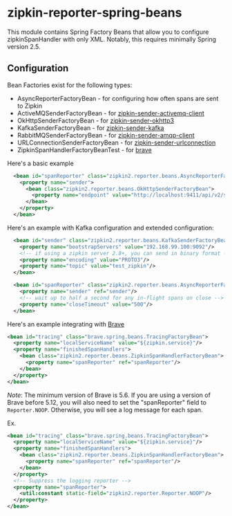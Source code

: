 # zipkin-reporter-spring-beans
This module contains Spring Factory Beans that allow you to configure
zipkinSpanHandler with only XML. Notably, this requires minimally Spring version 2.5.

## Configuration
Bean Factories exist for the following types:
* AsyncReporterFactoryBean - for configuring how often spans are sent to Zipkin
* ActiveMQSenderFactoryBean - for [zipkin-sender-activemq-client](../activemq-client)
* OkHttpSenderFactoryBean - for [zipkin-sender-okhttp3](../okhttp3)
* KafkaSenderFactoryBean - for [zipkin-sender-kafka](../kafka)
* RabbitMQSenderFactoryBean - for [zipkin-sender-amqp-client](../amqp-client)
* URLConnectionSenderFactoryBean - for [zipkin-sender-urlconnection](../urlconnection)
* ZipkinSpanHandlerFactoryBeanTest - for [brave](https://github.com/openzipkin/brave)

Here's a basic example
```xml
  <bean id="spanReporter" class="zipkin2.reporter.beans.AsyncReporterFactoryBean">
    <property name="sender">
      <bean class="zipkin2.reporter.beans.OkHttpSenderFactoryBean">
        <property name="endpoint" value="http://localhost:9411/api/v2/spans"/>
      </bean>
    </property>
  </bean>
```

Here's an example with Kafka configuration and extended configuration:
```xml
  <bean id="sender" class="zipkin2.reporter.beans.KafkaSenderFactoryBean">
    <property name="bootstrapServers" value="192.168.99.100:9092"/>
    <!-- if using a zipkin server 2.8+, you can send in binary format -->
    <property name="encoding" value="PROTO3"/>
    <property name="topic" value="test_zipkin"/>
  </bean>

  <bean id="spanReporter" class="zipkin2.reporter.beans.AsyncReporterFactoryBean">
    <property name="sender" ref="sender"/>
    <!-- wait up to half a second for any in-flight spans on close -->
    <property name="closeTimeout" value="500"/>
  </bean>
```

Here's an example integrating with [Brave](https://github.com/openzipkin/brave/tree/master/spring-beans)

```xml
<bean id="tracing" class="brave.spring.beans.TracingFactoryBean">
  <property name="localServiceName" value="${zipkin.service}"/>
  <property name="finishedSpanHandlers">
    <bean class="zipkin2.reporter.beans.ZipkinSpanHandlerFactoryBean">
      <property name="spanReporter" ref="spanReporter"/>
    </bean>
  </property>
</bean>
```

*Note*: The minimum version of Brave is 5.6. If you are using a version of Brave before 5.12, you
will also need to set the "spanReporter" field to `Reporter.NOOP`. Otherwise, you will see a log
message for each span.

Ex.
```xml
<bean id="tracing" class="brave.spring.beans.TracingFactoryBean">
  <property name="localServiceName" value="${zipkin.service}"/>
  <property name="finishedSpanHandlers">
    <bean class="zipkin2.reporter.beans.ZipkinSpanHandlerFactoryBean">
      <property name="spanReporter" ref="spanReporter"/>
    </bean>
  </property>
  <!-- Suppress the logging reporter -->
  <property name="spanReporter">
    <util:constant static-field="zipkin2.reporter.Reporter.NOOP"/>
  </property>
</bean>
```
